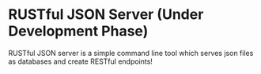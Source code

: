 # RUSTful JSON Server (Under Development Phase)

RUSTful JSON server is a simple command line tool which serves json files as databases and create RESTful endpoints!
